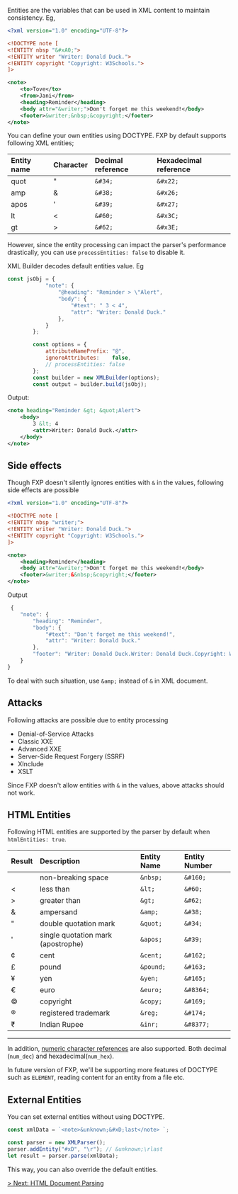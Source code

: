 
Entities are the variables that can be used  in XML content to maintain consistency. Eg,

```xml
<?xml version="1.0" encoding="UTF-8"?>

<!DOCTYPE note [
<!ENTITY nbsp "&#xA0;">
<!ENTITY writer "Writer: Donald Duck.">
<!ENTITY copyright "Copyright: W3Schools.">
]>

<note>
    <to>Tove</to>
    <from>Jani</from>
    <heading>Reminder</heading>
    <body attr="&writer;">Don't forget me this weekend!</body>
    <footer>&writer;&nbsp;&copyright;</footer>
</note> 
```

You can define your own entities using DOCTYPE. FXP by default supports following XML entities;

| Entity name | Character | Decimal reference | Hexadecimal reference |
| :---------- | :-------- | :---------------- | :-------------------- |
| quot        | "         | `&#34;`             | `&#x22;`                |
| amp         | &         | `&#38;`             | `&#x26;`                |
| apos        | '         | `&#39;`             | `&#x27;`                |
| lt          | <         | `&#60;`             | `&#x3C;`                |
| gt          | >         | `&#62;`             | `&#x3E;`                |

However, since the entity processing can impact the parser's performance drastically, you can use `processEntities: false` to disable it.

XML Builder decodes default entities value. Eg
```js
const jsObj = {
            "note": {
                "@heading": "Reminder > \"Alert",
                "body": {
                    "#text": " 3 < 4",
                    "attr": "Writer: Donald Duck."
                },
            }
        };

        const options = {
            attributeNamePrefix: "@",
            ignoreAttributes:    false,
            // processEntities: false
        };
        const builder = new XMLBuilder(options);
        const output = builder.build(jsObj);
```
Output:
```xml
<note heading="Reminder &gt; &quot;Alert">
    <body>
        3 &lt; 4
        <attr>Writer: Donald Duck.</attr>
    </body>
</note>
```

## Side effects

Though FXP doesn't silently ignores entities with `&` in the values, following side effects are possible

```xml
<?xml version="1.0" encoding="UTF-8"?>

<!DOCTYPE note [
<!ENTITY nbsp "writer;">
<!ENTITY writer "Writer: Donald Duck.">
<!ENTITY copyright "Copyright: W3Schools.">
]>

<note>
    <heading>Reminder</heading>
    <body attr="&writer;">Don't forget me this weekend!</body>
    <footer>&writer;&&nbsp;&copyright;</footer>
</note> 
```

Output

```js
 {
    "note": {
        "heading": "Reminder",
        "body": {
            "#text": "Don't forget me this weekend!",
            "attr": "Writer: Donald Duck."
        },
        "footer": "Writer: Donald Duck.Writer: Donald Duck.Copyright: W3Schools."
    }
}
```

To deal with such situation, use `&amp;` instead of `&` in XML document.

## Attacks

Following attacks are possible due to entity processing

* Denial-of-Service Attacks
* Classic XXE
* Advanced XXE
* Server-Side Request Forgery (SSRF)
* XInclude
* XSLT

Since FXP doesn't allow entities with `&` in the values, above attacks should not work.

## HTML Entities

Following HTML entities are supported by the parser by default when `htmlEntities: true`.

| Result | Description                        | Entity Name | Entity Number |
| :----- | :--------------------------------- | :---------- | :------------ |
|        | non-breaking space                 | `&nbsp;`      | `&#160;`        |        
| <      | less than                          | `&lt;`        | `&#60;`         |        
| >      | greater than                       | `&gt;`        | `&#62;`         |        
| &      | ampersand                          | `&amp;`       | `&#38;`         |        
| "      | double quotation mark              | `&quot;`      | `&#34;`         |        
| '      | single quotation mark (apostrophe) | `&apos;`      | `&#39;`         |        
| ¢      | cent                               | `&cent;`      | `&#162;`        |        
| £      | pound                              | `&pound;`     | `&#163;`        |        
| ¥      | yen                                | `&yen;`       | `&#165;`        |        
| €      | euro                               | `&euro;`      | `&#8364;`       |        
| ©      | copyright                          | `&copy;`      | `&#169;`        |        
| ®      | registered trademark               | `&reg;`       | `&#174;`        |        
| ₹      | Indian Rupee               | `&inr;`       | `&#8377;`        |
---

In addition, [numeric character references](https://html.spec.whatwg.org/multipage/syntax.html#syntax-charref) are also supported. Both decimal (`num_dec`) and hexadecimal(`num_hex`).

In future version of FXP, we'll be supporting more features of DOCTYPE such as `ELEMENT`, reading content for an entity from a file etc.

## External Entities

You can set external entities without using DOCTYPE.

```js
const xmlData = `<note>&unknown;&#xD;last</note> `;

const parser = new XMLParser();
parser.addEntity("#xD", "\r"); // &unknown;\rlast
let result = parser.parse(xmlData);
```

This way, you can also override the default entities.

[> Next: HTML Document Parsing](./6.HTMLParsing.md)

